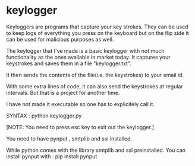 # keylogger

Keyloggers are programs that capture your key strokes. They can be used to keep logs of everything you press on the keyboard but on the 
flip side it can be used for malicious purposes as well.

The keylogger that I've made is a basic keylogger with not much functionality as the ones available in market today.
It captures your keystrokes and saves them in a file "keylogger.txt".

It then sends the contents of the file(i.e. the keystrokes) to your email id.

With some extra lines of code, it can also send the keystrokes at regular intervals.
But that is a project for another time.

I have not made it executable so one has to explicitely call it.

SYNTAX : python keylogger.py

[NOTE: You need to press esc key to exit out the keylogger.]

You need to have pynput , smtplib and ssl installed.

While python comes with the library smtplib and ssl preinstalled.
You can install pynput with :
pip install pynput


